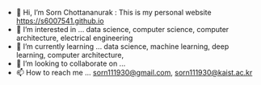 - 👋 Hi, I’m Sorn Chottananurak : This is my personal website https://s6007541.github.io
- 👀 I’m interested in ...  data science, computer science, computer architecture, electrical engineering
- 🌱 I’m currently learning ... data science, machine learning, deep learning, computer architecture, 
- 💞️ I’m looking to collaborate on ...
- 📫 How to reach me ... sorn111930@gmail.com, sorn111930@kaist.ac.kr

<!---
s6007541/s6007541 is a ✨ special ✨ repository because its `README.md` (this file) appears on your GitHub profile.
You can click the Preview link to take a look at your changes.
--->
